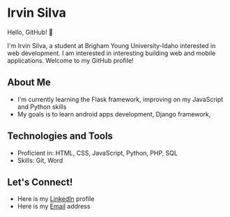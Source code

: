 # Irvin Silva

Hello, GitHub! 👋

I'm Irvin Silva, a student at Brigham Young University-Idaho interested in web development. I am interested in interesting building web and mobile applications. Welcome to my GitHub profile!

## About Me

- I'm currently learning the Flask framework, improving on my JavaScript and Python skills
- My goals is to learn android apps development, Django framework, 

## Technologies and Tools

- Proficient in: HTML, CSS, JavaScript, Python, PHP, SQL
- Skills: Git, Word 

## Let's Connect!

- Here is my [LinkedIn](www.linkedin.com/in/irvin-silva-ibarra) profile
- Here is my [Email](irvinjose.silva@gmail.com) address
